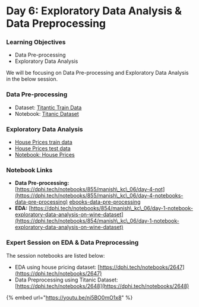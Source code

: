 # Day 6: Exploratory Data Analysis & Data Preprocessing

### Learning Objectives&#x20;

* Data Pre-processing
* Exploratory Data Analysis

We will be focusing on Data Pre-processing and Exploratory Data Analysis in the below session.&#x20;

### Data Pre-processing

* Dataset: [Titantic Train Data](https://raw.githubusercontent.com/dphi-official/Datasets/master/titanic\_data.csv)
* Notebook: [Titanic Dataset](https://www.kaggle.com/steffanj/titanic-preprocessing-eda-and-ml-in-python)

### Exploratory Data Analysis

* [House Prices train data](https://raw.githubusercontent.com/dphi-official/Datasets/master/House\_Prices/train\_houseprices.csv)
* [House Prices test data](https://raw.githubusercontent.com/dphi-official/Datasets/master/House\_Prices/test\_houseprices.csv)
* [Notebook: House Prices](https://www.kaggle.com/spscientist/a-simple-tutorial-on-exploratory-data-analysis/notebook)

### Notebook Links

* **Data Pre-processing:** [https://dphi.tech/notebooks/855/manish\_kc\_06/day-4-not](https://dphi.tech/notebooks/855/manish\_kc\_06/day-4-notebooks-data-pre-processing) [ebooks-data-pre-processing](https://dphi.tech/notebooks/855/manish\_kc\_06/day-4-notebooks-data-pre-processing)
* **EDA:** [https://dphi.tech/notebooks/854/manish\_kc\_06/day-1-notebook-exploratory-data-analysis-on-wine-dataset](https://dphi.tech/notebooks/854/manish\_kc\_06/day-1-notebook-exploratory-data-analysis-on-wine-dataset)

### Expert Session on EDA & Data Preprocessing

The session notebooks are listed below:

* EDA using house pricing dataset: [https://dphi.tech/notebooks/2647](https://dphi.tech/notebooks/2647)
* Data Preprocessing using Titanic Dataset: [https://dphi.tech/notebooks/2648](https://dphi.tech/notebooks/2648)

{% embed url="https://youtu.be/ni5BO0mO1x8" %}


